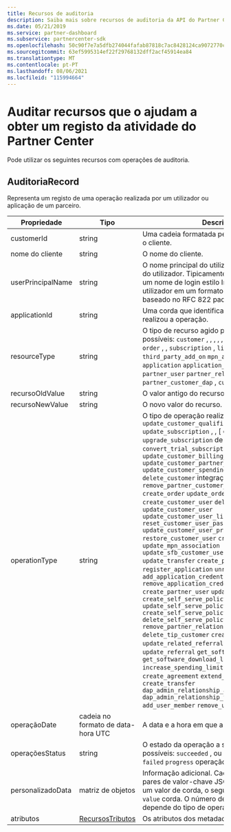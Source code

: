 ```yaml
---
title: Recursos de auditoria
description: Saiba mais sobre recursos de auditoria da API do Partner Center, como o AuditRecord, que pode usar para obter um registo da atividade do Partner Center.
ms.date: 05/21/2019
ms.service: partner-dashboard
ms.subservice: partnercenter-sdk
ms.openlocfilehash: 50c90f7e7a5dfb274044fafab87818c7ac8428124ca9072770cc5fd9fa3806d5
ms.sourcegitcommit: 63ef5995314ef22f29768132dff2acf45914ea84
ms.translationtype: MT
ms.contentlocale: pt-PT
ms.lasthandoff: 08/06/2021
ms.locfileid: "115994664"
---
```

# <a name="auditing-resources-that-help-you-get-a-record-of-partner-center-activity"></a>Auditar recursos que o ajudam a obter um registo da atividade do Partner Center

Pode utilizar os seguintes recursos com operações de auditoria.

## <a name="auditrecord"></a>AuditoriaRecord

Representa um registo de uma operação realizada por um utilizador ou aplicação de um parceiro.

| Propriedade | Tipo | Description |
| --- | --- | ---|
| customerId | string | Uma cadeia formatada pelo GUID que identifica o cliente. |
| nome do cliente | string | O nome do cliente. |
| userPrincipalName | string | O nome principal do utilizador ou identificador do utilizador. Tipicamente, esta propriedade é um nome de login estilo Internet para um utilizador em um formato de endereço de e-mail baseado no RFC 822 padrão da Internet. |
| applicationId | string | Uma corda que identifica a aplicação que realizou a operação. |
| resourceType | string | O tipo de recurso agido pela operação. Valores possíveis: `customer` , , , , , , , , `customer_user` , , , , `order` , , `subscription` , `license` , `third_party_add_on` `mpn_association` `transfer` `application` `application_credential` `partner_user` `partner_relationship` `partner_customer_dap` , `customer_directory_role` |
| recursoOldValue | string | O valor antigo do recurso. |
| recursoNewValue | string | O novo valor do recurso. |
| operationType | string | O tipo de operação realizada. Valores possíveis: `update_customer_qualification` `update_subscription` , , [ contas `upgrade_subscription` de `convert_trial_subscription` `add_customer` `update_customer_billing_profile` `update_customer_partner_contract_company_name` `update_customer_spending_budget` `delete_customer` integração de caixas de areia), `remove_partner_customer_relationship` `create_order` `update_order` `create_customer_user` `delete_customer_user` `update_customer_user` `update_customer_user_licenses` `reset_customer_user_password` `update_customer_user_principal_name` `restore_customer_user` `create_mpn_association` `update_mpn_association` `update_sfb_customer_user_licenses` `update_transfer` `create_partner_relationship` `register_application` `unregister_application` `add_application_credential` `remove_application_credential` `create_partner_user` `update_partner_user` `create_self_serve_policy` `update_self_serve_policy` `create_self_serve_policy` `delete_self_serve_policy` `remove_partner_relationship` `delete_tip_customer` `create_related_referral` `update_related_referral` `create_referral` `update_referral` `get_software_key` `get_software_download_link` `increase_spending_limit` `ready_invoice` `create_agreement` `extend_relationship` `create_transfer` `dap_admin_relationship_approved` `dap_admin_relationship_terminated` `add_user_member` `remove_user_member` , |
| operaçãoDate | cadeia no formato de data-hora UTC | A data e a hora em que a operação foi realizada. |
| operaçõesStatus | string | O estado da operação a ser auditado. Valores possíveis: `succeeded` , ou , o que significa que a `failed` `progress` operação ainda está em curso. |
| personalizadoData  | matriz de objetos | Informação adicional. Cada objeto contém dois pares de valor-chave JSON: o primeiro é `key` e um valor de corda, o segundo é e um valor de `value` corda. O número de objetos na matriz depende do tipo de operação que foi realizado. |
| atributos | [RecursosTributos](utility-resources.md#resourceattributes) | Os atributos dos metadados. |
